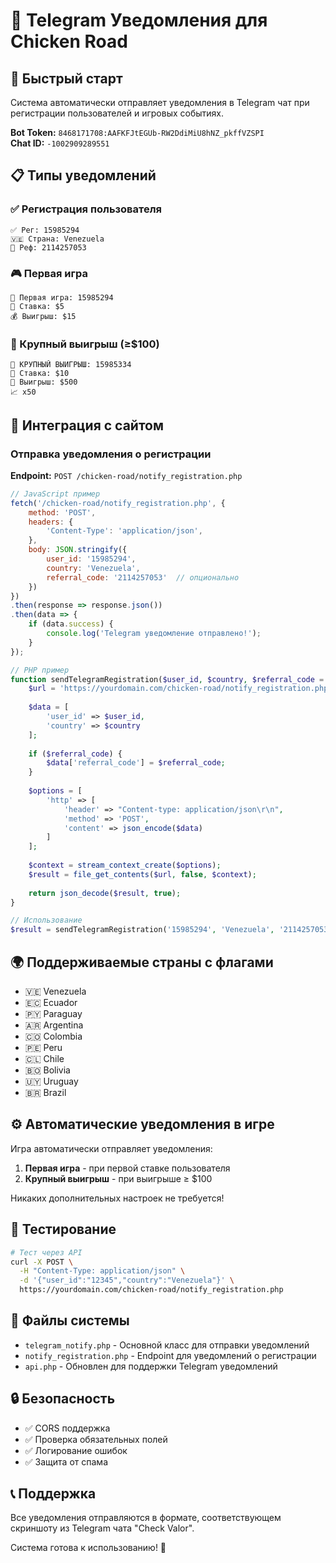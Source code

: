 # 📱 Telegram Уведомления для Chicken Road

## 🚀 Быстрый старт

Система автоматически отправляет уведомления в Telegram чат при регистрации пользователей и игровых событиях.

**Bot Token:** `8468171708:AAFKFJtEGUb-RW2DdiMiU8hNZ_pkffVZSPI`  
**Chat ID:** `-1002909289551`

## 📋 Типы уведомлений

### ✅ Регистрация пользователя
```
✅ Рег: 15985294
🇻🇪 Страна: Venezuela
👥 Реф: 2114257053
```

### 🎮 Первая игра
```
🎉 Первая игра: 15985294
💸 Ставка: $5
💰 Выигрыш: $15
```

### 🎊 Крупный выигрыш (≥$100)
```
🎊 КРУПНЫЙ ВЫИГРЫШ: 15985334
💸 Ставка: $10
🎉 Выигрыш: $500
📈 x50
```

## 🔧 Интеграция с сайтом

### Отправка уведомления о регистрации

**Endpoint:** `POST /chicken-road/notify_registration.php`

```javascript
// JavaScript пример
fetch('/chicken-road/notify_registration.php', {
    method: 'POST',
    headers: {
        'Content-Type': 'application/json',
    },
    body: JSON.stringify({
        user_id: '15985294',
        country: 'Venezuela',
        referral_code: '2114257053'  // опционально
    })
})
.then(response => response.json())
.then(data => {
    if (data.success) {
        console.log('Telegram уведомление отправлено!');
    }
});
```

```php
// PHP пример
function sendTelegramRegistration($user_id, $country, $referral_code = null) {
    $url = 'https://yourdomain.com/chicken-road/notify_registration.php';
    
    $data = [
        'user_id' => $user_id,
        'country' => $country
    ];
    
    if ($referral_code) {
        $data['referral_code'] = $referral_code;
    }
    
    $options = [
        'http' => [
            'header' => "Content-type: application/json\r\n",
            'method' => 'POST',
            'content' => json_encode($data)
        ]
    ];
    
    $context = stream_context_create($options);
    $result = file_get_contents($url, false, $context);
    
    return json_decode($result, true);
}

// Использование
$result = sendTelegramRegistration('15985294', 'Venezuela', '2114257053');
```

## 🌍 Поддерживаемые страны с флагами

- 🇻🇪 Venezuela
- 🇪🇨 Ecuador  
- 🇵🇾 Paraguay
- 🇦🇷 Argentina
- 🇨🇴 Colombia
- 🇵🇪 Peru
- 🇨🇱 Chile
- 🇧🇴 Bolivia
- 🇺🇾 Uruguay
- 🇧🇷 Brazil

## ⚙️ Автоматические уведомления в игре

Игра автоматически отправляет уведомления:

1. **Первая игра** - при первой ставке пользователя
2. **Крупный выигрыш** - при выигрыше ≥ $100

Никаких дополнительных настроек не требуется!

## 🧪 Тестирование

```bash
# Тест через API
curl -X POST \
  -H "Content-Type: application/json" \
  -d '{"user_id":"12345","country":"Venezuela"}' \
  https://yourdomain.com/chicken-road/notify_registration.php
```

## 📁 Файлы системы

- `telegram_notify.php` - Основной класс для отправки уведомлений
- `notify_registration.php` - Endpoint для уведомлений о регистрации
- `api.php` - Обновлен для поддержки Telegram уведомлений

## 🔒 Безопасность

- ✅ CORS поддержка
- ✅ Проверка обязательных полей
- ✅ Логирование ошибок
- ✅ Защита от спама

## 📞 Поддержка

Все уведомления отправляются в формате, соответствующем скриншоту из Telegram чата "Check Valor".

Система готова к использованию! 🚀
